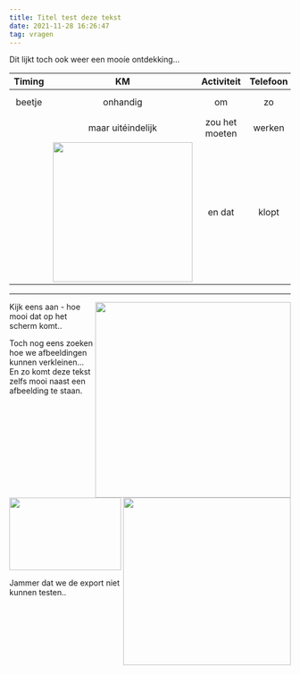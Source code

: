 ```yaml
---
title: Titel test deze tekst
date: 2021-11-28 16:26:47
tag: vragen
---
```

Dit lijkt toch ook weer een mooíe ontdekking…

| Timing | KM | Activiteit | Telefoon | Adres |
|:----------:|:----------:|:----------:|:----------:|:----------:|
|      beetje      |   onhandig         |     om       |    zo        |     in een tabél       |
|            |  maar uitéindelijk          |  zou het moeten          |     werken       |            |
|            |      [<img src="schwerin-schloss_1.jpg" width="250"/>](schwerin-schloss_1.jpg)     |    en dat        |    klopt        |    dus ook        |

----
 

[<img src="images/Screenshot_20211111194243_2.jpeg" width="350" align="right"/>](images/Screenshot_20211111194243_2.jpeg)



Kijk eens aan - hoe mooi dat op het scherm komt..

Toch nog eens zoeken hoe we afbeeldingen kunnen verkleinen…
En zo komt deze tekst zelfs mooi naast een afbeelding te staan.


[<img src="images/schwerin-schloss_1.jpeg" width="300" align="right"/>](images/schwerin-schloss_1.jpeg)


<div> <img src="images/schwerin-schloss_1.jpeg" width="200" height="130"/> </div>

Jammer dat we de export niet kunnen testen..